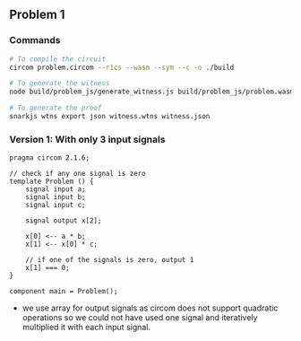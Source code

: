 ## Problem 1

### Commands
```bash
# To compile the circuit
circom problem.circom --r1cs --wasm --sym --c -o ./build

# To generate the witness
node build/problem_js/generate_witness.js build/problem_js/problem.wasm input.json build/witness.wtns

# To generate the proof
snarkjs wtns export json witness.wtns witness.json 
```

### Version 1: With only 3 input signals
```circom
pragma circom 2.1.6;

// check if any one signal is zero
template Problem () {
    signal input a;
    signal input b;
    signal input c;

    signal output x[2];

    x[0] <-- a * b;
    x[1] <-- x[0] * c;

    // if one of the signals is zero, output 1
    x[1] === 0;
}

component main = Problem();
```
 
- we use array for output signals as circom does not support quadratic operations so we could not have used one signal and iteratively multiplied it with each input signal.
